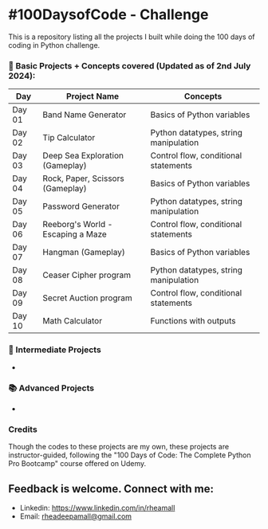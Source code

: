 # #100DaysofCode - Challenge
This is a repository listing all the projects I built while doing the 100 days of coding in Python challenge.

### 📖 Basic Projects + Concepts covered (Updated as of 2nd July 2024):

| Day     | Project Name                             | Concepts                                                  |
| ------- | -------------                            | -------------                                             |
| Day 01  | Band Name Generator                      | Basics of Python variables                                |
| Day 02  | Tip Calculator                           | Python datatypes, string manipulation                     |
| Day 03  | Deep Sea Exploration (Gameplay)          | Control flow, conditional statements                      |
| Day 04  | Rock, Paper, Scissors (Gameplay)         | Basics of Python variables                                |
| Day 05  | Password Generator                       | Python datatypes, string manipulation                     |
| Day 06  | Reeborg's World - Escaping a Maze        | Control flow, conditional statements                      |
| Day 07  | Hangman (Gameplay)                       | Basics of Python variables                                |
| Day 08  | Ceaser Cipher program                    | Python datatypes, string manipulation                     |
| Day 09  | Secret Auction program                   | Control flow, conditional statements                      |
| Day 10  | Math Calculator                          | Functions with outputs                                    |

### 📔 Intermediate Projects
  -

### 📚 Advanced Projects
  -

### Credits
Though the codes to these projects are my own, these projects are instructor-guided, following the "100 Days of Code: The Complete Python Pro Bootcamp" course offered on Udemy.

## Feedback is welcome. Connect with me:
- Linkedin: https://www.linkedin.com/in/rheamall
- Email: rheadeepamall@gmail.com
